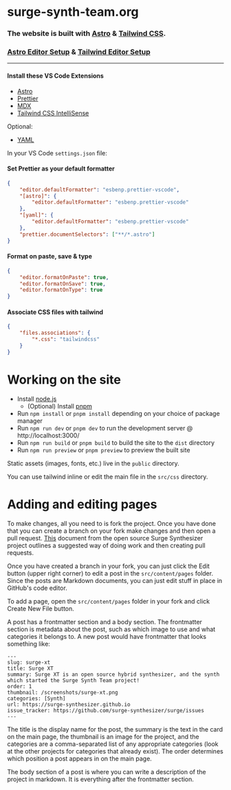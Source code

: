 # surge-synth-team.org

### The website is built with [Astro](https://astro.build/) & [Tailwind CSS](https://tailwindcss.com/).

### [Astro Editor Setup](https://docs.astro.build/en/editor-setup/) & [Tailwind Editor Setup](https://tailwindcss.com/docs/editor-setup)

---

#### **Install these VS Code Extensions**

-   [Astro](https://marketplace.visualstudio.com/items?itemName=astro-build.astro-vscode)
-   [Prettier](https://marketplace.visualstudio.com/items?itemName=esbenp.prettier-vscode)
-   [MDX](https://marketplace.visualstudio.com/items?itemName=unifiedjs.vscode-mdx)
-   [Tailwind CSS IntelliSense](https://marketplace.visualstudio.com/items?itemName=bradlc.vscode-tailwindcss)

Optional:

-   [YAML](https://marketplace.visualstudio.com/items?itemName=redhat.vscode-yaml)

In your VS Code `settings.json` file:

#### Set Prettier as your default formatter

```json
{
    "editor.defaultFormatter": "esbenp.prettier-vscode",
    "[astro]": {
        "editor.defaultFormatter": "esbenp.prettier-vscode"
    },
    "[yaml]": {
        "editor.defaultFormatter": "esbenp.prettier-vscode"
    },
    "prettier.documentSelectors": ["**/*.astro"]
}
```

#### Format on paste, save & type

```json
{
    "editor.formatOnPaste": true,
    "editor.formatOnSave": true,
    "editor.formatOnType": true
}
```

#### Associate CSS files with tailwind

```json
{
    "files.associations": {
        "*.css": "tailwindcss"
    }
}
```

# Working on the site

-   Install [node.js](https://nodejs.org/en)
    -   (Optional) Install [pnpm](https://pnpm.io/)
-   Run `npm install` or `pnpm install` depending on your choice of package manager
-   Run `npm run dev` or `pnpm dev` to run the development server @ http://localhost:3000/
-   Run `npm run build` or `pnpm build` to build the site to the `dist` directory
-   Run `npm run preview` or `pnpm preview` to preview the built site

Static assets (images, fonts, etc.) live in the `public` directory.

You can use tailwind inline or edit the main file in the `src/css` directory.

# Adding and editing pages

To make changes, all you need to is fork the project. Once you have done that you can create a branch on your fork make changes and then open a pull request. [This](https://github.com/surge-synthesizer/surge/blob/main/doc/How%20to%20Git.md) document from the open source Surge Synthesizer project outlines a suggested way of doing work and then creating pull requests.

Once you have created a branch in your fork, you can just click the Edit button (upper right corner) to edit a post in the `src/content/pages` folder. Since the posts are Markdown documents, you can just edit stuff in place in GitHub's code editor.

To add a page, open the `src/content/pages` folder in your fork and click Create New File button.

A post has a frontmatter section and a body section. The frontmatter section is metadata about the post, such as which image to use and what categories it belongs to. A new post would have frontmatter that looks something like:

```
---
slug: surge-xt
title: Surge XT
summary: Surge XT is an open source hybrid synthesizer, and the synth which started the Surge Synth Team project!
order: 1
thumbnail: /screenshots/surge-xt.png
categories: [Synth]
url: https://surge-synthesizer.github.io
issue_tracker: https://github.com/surge-synthesizer/surge/issues
---
```

The title is the display name for the post, the summary is the text in the card on the main page, the thumbnail is an image for the project, and the categories are a comma-separated list of any appropriate categories (look at the other projects for categories that already exist). The order determines which position a post appears in on the main page.

The body section of a post is where you can write a description of the project in markdown. It is everything after the frontmatter section.
